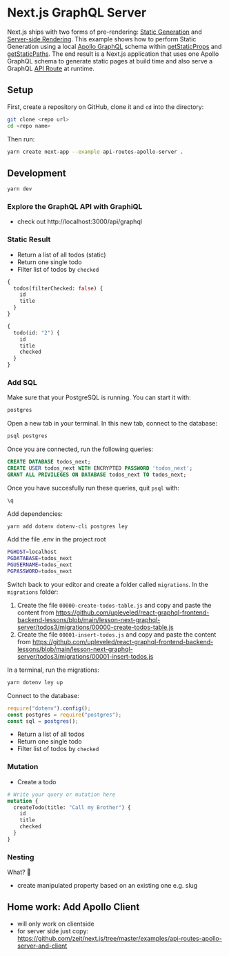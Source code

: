# Next.js GraphQL Server

Next.js ships with two forms of pre-rendering: [Static Generation](https://nextjs.org/docs/basic-features/pages#static-generation-recommended) and [Server-side Rendering](https://nextjs.org/docs/basic-features/pages#server-side-rendering). This example shows how to perform Static Generation using a local [Apollo GraphQL](https://www.apollographql.com/docs/apollo-server/) schema within [getStaticProps](https://nextjs.org/docs/basic-features/data-fetching#getstaticprops-static-generation) and [getStaticPaths](https://nextjs.org/docs/basic-features/data-fetching#getstaticpaths-static-generation). The end result is a Next.js application that uses one Apollo GraphQL schema to generate static pages at build time and also serve a GraphQL [API Route](https://nextjs.org/docs/api-routes/introduction) at runtime.

## Setup

First, create a repository on GitHub, clone it and `cd` into the directory:

```sh
git clone <repo url>
cd <repo name>
```

Then run:

```sh
yarn create next-app --example api-routes-apollo-server .
```

## Development

```sh
yarn dev
```

### Explore the GraphQL API with GraphiQL

- check out http://localhost:3000/api/graphql

### Static Result

- Return a list of all todos (static)
- Return one single todo
- Filter list of todos by `checked`

```graphql
{
  todos(filterChecked: false) {
    id
    title
  }
}
```

```graphql
{
  todo(id: "2") {
    id
    title
    checked
  }
}
```

### Add SQL

Make sure that your PostgreSQL is running. You can start it with:

```sh
postgres
```

Open a new tab in your terminal. In this new tab, connect to the database:

```sh
psql postgres
```

Once you are connected, run the following queries:

```sql
CREATE DATABASE todos_next;
CREATE USER todos_next WITH ENCRYPTED PASSWORD 'todos_next';
GRANT ALL PRIVILEGES ON DATABASE todos_next TO todos_next;
```

Once you have succesfully run these queries, quit `psql` with:

```bash
\q
```

Add dependencies:

```sh
yarn add dotenv dotenv-cli postgres ley
```

Add the file .env in the project root

```sh
PGHOST=localhost
PGDATABASE=todos_next
PGUSERNAME=todos_next
PGPASSWORD=todos_next
```

Switch back to your editor and create a folder called `migrations`. In the `migrations` folder:

1. Create the file `00000-create-todos-table.js` and copy and paste the content from https://github.com/upleveled/react-graphql-frontend-backend-lessons/blob/main/lesson-next-graphql-server/todos3/migrations/00000-create-todos-table.js
2. Create the file `00001-insert-todos.js` and copy and paste the content from https://github.com/upleveled/react-graphql-frontend-backend-lessons/blob/main/lesson-next-graphql-server/todos3/migrations/00001-insert-todos.js

In a terminal, run the migrations:

```sh
yarn dotenv ley up
```

Connect to the database:

```js
require("dotenv").config();
const postgres = require("postgres");
const sql = postgres();
```

- Return a list of all todos
- Return one single todo
- Filter list of todos by `checked`

### Mutation

- Create a todo

```graphql
# Write your query or mutation here
mutation {
  createTodo(title: "Call my Brother") {
    id
    title
    checked
  }
}
```

### Nesting

What? 🤯

- create manipulated property based on an existing one e.g. slug

## Home work: Add Apollo Client

- will only work on clientside
- for server side just copy: https://github.com/zeit/next.js/tree/master/examples/api-routes-apollo-server-and-client
